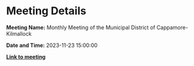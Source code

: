 # Meeting Details

**Meeting Name:** Monthly Meeting of the Municipal District of Cappamore-Kilmallock

**Date and Time:** 2023-11-23 15:00:00

**<a href="https://www.limerick.ie/council/whats-on/monthly-meeting-of-the-municipal-district-of-cappamore-kilmallock-8" target="_blank">Link to meeting</a>**
